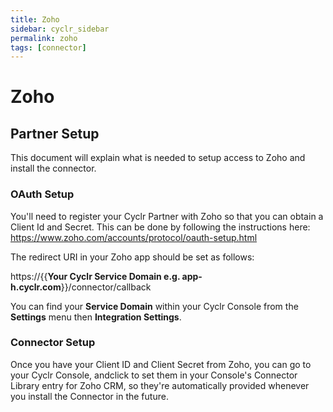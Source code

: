 ```yaml
---
title: Zoho
sidebar: cyclr_sidebar
permalink: zoho
tags: [connector]
---
```


# Zoho #

## Partner Setup ##

This document will explain what is needed to setup access to Zoho and install the connector.

### OAuth Setup ###

You'll need to register your Cyclr Partner with Zoho so that you can obtain a Client Id and Secret.  This can be done by following the instructions here:
https://www.zoho.com/accounts/protocol/oauth-setup.html

The redirect URI in your Zoho app should be set as follows:

https://{{**Your Cyclr Service Domain e.g. app-h.cyclr.com**}}/connector/callback

You can find your **Service Domain** within your Cyclr Console from the **Settings** menu then **Integration Settings**.

### Connector Setup ###

Once you have your Client ID and Client Secret from Zoho, you can go to your Cyclr Console, andclick to set them in your Console's Connector Library entry for Zoho CRM, so they're automatically provided whenever you install the Connector in the future.
